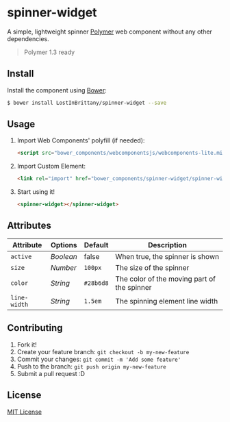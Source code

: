 # spinner-widget #

A simple, lightweight spinner [Polymer](https://www.polymer-project.org/) web component
without any other dependencies.

> Polymer 1.3 ready


## Install

Install the component using [Bower](http://bower.io/):

```sh
$ bower install LostInBrittany/spinner-widget --save
```


## Usage

1. Import Web Components' polyfill (if needed):

    ```html
    <script src="bower_components/webcomponentsjs/webcomponents-lite.min.js"></script>
    ```

2. Import Custom Element:

    ```html
    <link rel="import" href="bower_components/spinner-widget/spinner-widget.html">
    ```

3. Start using it!

    ```html
    <spinner-widget></spinner-widget>
    ```

## Attributes

Attribute       | Options   | Default   | Description
---             | ---       | ---       | ---
`active`        | *Boolean* | false     | When true, the spinner is shown
`size`          | *Number*  | `100px`   | The size of the spinner
`color`         | *String*  | `#28b6d8` | The color of the moving part of the spinner
`line-width`    | *String*  | `1.5em`   | The spinning element line width


## Contributing

1. Fork it!
2. Create your feature branch: `git checkout -b my-new-feature`
3. Commit your changes: `git commit -m 'Add some feature'`
4. Push to the branch: `git push origin my-new-feature`
5. Submit a pull request :D

## License

[MIT License](http://opensource.org/licenses/MIT)
